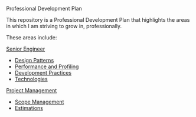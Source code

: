 Professional Development Plan

This repository is a Professional Development Plan that highlights the areas in which I am striving to grow in, professionally.

These areas include:

[Senior Engineer](./senior-engineer/senior-engineer.md)

- [Design Patterns](./senior-engineer/design-patterns//design-patterns.md)
- [Performance and Profiling](./senior-engineer/performance-and-profiling.md)
- [Development Practices](./development-practices/development-practices.md)
- [Technologies](./technologies/technologies.md)

[Project Management](./project-management/project-management.md)

- [Scope Management](./project-management/scope-management.md)
- [Estimations](./project-management/estimations.md)

